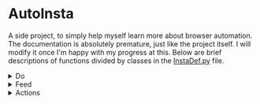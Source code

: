 # AutoInsta
A side project, to simply help myself learn more about browser automation. The documentation is absolutely premature, just like the project itself. I will modify it once I'm happy with my progress at this. Below are brief descriptions of functions divided by classes in the [InstaDef.py](InstaDef.py) file.

<details>
	<summary>Do</summary>
	<br>
    The <code>do</code> class contains the functions that interact with the user and utilise the other classes to get the complete the desired tasks. Below is a list of all the functions in this class and a brief description of what each one of them does.
	<br></br>	
	<ul>
		<!-- <li><i></i></li> -->
        <li><i>startIG()</i></li>
		This function is the one that starts the browser and goes to the instagram site.
        <li><i>login(username, password)</i></li>
        This function takes two parameters: <code>username</code> and <code>password</code> of the user. This is used to login to the site. It also selects either <tt>no</tt> or <tt>yes</tt> when prompted about either saving login details or showing notifications.
        <li><i>stopIG(wait)</i></li>
        This function quits the browser. It takes one parameter: <code>wait</code>. This determines the number of seconds the browser should wait before quitting.
        <li><i>likeHome(num)</i></li>
        This function likes the posts on the home page. It takes one parameter: <code>num</code>, which determines the number of posts that are to be liked. After completing the task it scrolls back up to the top of the page.
        <li><i>dislikeHome(num)</i></li>
        This function dislikes the posts on the home page. It takes one parameter: <code>num</code>, which determines the number of posts that are to be disliked. After completing the task it scrolls back up to the top of the page.
        <li><i>suggestedFollow(numprof)</i></li>
        This function follows profiles in the suggested page. It can do so by either going into each profile and liking one post, or by simply following from the suggestions page itself. It takes one parameter: <code>numprof</code>, this determines the number of accounts to visit. If it goes into a profile, it follows it. If the profile is private, it waits for 2 minutes to see if the request is accepted, if not, it retracts the follow request.
		<li><i>profFollow(handle)</i></li>
		This function follows an account and likes one post from their profile. It takes one parameter: <code>handle</code>, which is the instagram username of an account. The account page is accessed and followed and a post is liked. If the profile is private, it waits for 2 minutes to see if the request is accepted, if not, it retracts the follow request.
		<li><i>ownUnfollow(numprof)</i></li>
		This function unfollows accouts from the user's following pop-up menu. It takes one parameter: <code>numprof</code>, this determines how many profiles are to be unfollowed. If the parameter value is <tt>all</tt> then it unfollows account.
		<li><i>exploreToProfile(num ,numprof, text)</i></li>
		This function interacts with profiles/posts in the explore page. It takes three parameters: num, numprof and text. <code>num</code> determines how many posts in the account are to be liked. <code>numprof</code> determines how many posts/accounts in the explore page are to be interacted with. <code>text</code> contains a list of comments from which a random comment is chosen and commented in the posts of the accounts the function visits.
		<li><i>exploreComment(num, text)</i></li>
		This function likes and comments on posts in the explore page. It takes two parameters: num and text. <code>num</code> determines how many posts are to be interacted with. <code>text</code> is a list of comments from which any random comment is chosen each time.
		<li><i>tagTopComment(hash, num, text)</i></li>
		This function goes to a tag page and likes and comments on the top posts there. It takes three parameters: hash, num, text. <code>hash</code> is the hashtag, whose tag page needs to be reached. <code>num</code> is the number of posts that are to be interacted with. <code>text</code> is a list of comments that are chosen at random.
		<li><i>tagRecComment(hash, num, text)</i></li>
		This function goes to a tag page and likes and comments on the recent posts there. It takes three parameters: hash, num, text. <code>hash</code> is the hashtag, whose tag page needs to be reached. <code>num</code> is the number of posts that are to be interacted with. <code>text</code> is a list of comments that are chosen at random.
		<li><i>tagToProfile(hash, num, numprof, text)</i></li>
		This function interacts with profiles/posts in the tag page. It takes four parameters: hash, num, numprof and text. <code>hash</code> is the hashtag, whose tagpage is to be reached. <code>num</code> determines how many posts in the account are to be liked. <code>numprof</code> determines how many posts/accounts in the tag page are to be interacted with. <code>text</code> contains a list of comments from which a random comment is chosen and commented in the posts of the accounts the function visits.
		<li><i>topProfile(num, numprof, text)</i></li>
		This function goes into the top profiles from the top accounts directory and comments on the posts there. It takes three parameters: num, numprof, text. <code>num</code> determines how many posts in the profile are to be interacted with. <code>numprof</code> determines how many accounts are to be visited. <code>text</code> is a list of text that contains comments which are randomly chosen and commented.
	</ul>
</details>

<details>
	<summary>Feed</summary>
	<br>
	The <code>feed</code> class contains functions that fetch webpages and interact with prompts about saving login info and notification permissions. Below is a list of all the functions in this class and a brief description of what each of them does.
	<br></br>
	<ul>
		<!-- <li><i></i></li> -->
		<li><i>sayNo()</i></li>
		This function selects <tt>no</tt> when asked if the login details need to saved. It selects <tt>no</tt> again when asked if the notifications can be turned on. It waits for 2 seconds for each prompt.
		<li><i>sayYes()</i></li>
		This function selects <tt>yes</tt> when asked if the login details need to saved. But it selects <tt>no</tt> when asked if the notifications can be turned on. It waits for 2 seconds for each prompt.
		<li><i>home()</i></li>
		This function selects the home button in the interface and takes the user to the home page.
		<li><i>profile()</i></li>
		This function selects the profile picture the home page and takes the user to their profile page.
		<li><i>user(name)</i></li>
		This function takes the user to the account of a mentioned handle. It takes one parameter: <code>name</code>, which contains the username of the account to be reached.
		<li><i>explore()</i></li>
		This function selects the explore button in the interface and takes the user to the explore page.
		<li><i>tag(hash)</i></li>
		This function takes the user to the tag page of a mentioned tag. It takes one parameter: <code>hash</code>, which contains the hashtag of the desired tag page.
		<li><i>suggestion()</i></li>
		This function takes the user to their suggested accounts page.
		<li><i>topAcc()</i></li>
		This function takes the user to instagram's top accounts page, specifically the 0-0 directory.
	</ul>
</details>

<details>
	<summary>Actions</summary>
	<br>
    The <code>action</code> class contains functions that interact with the interface of the website. Below is a list of all the functions in this class and a brief description of what each of them does.
	<br></br>
	<ul>
		<!-- <li><i></i></li> -->
		<li><i>homLike(n)</i></li>
		This function likes posts in the home/feed section of Instagram. It takes one parameter: <code>n</code>, this is the number of posts that the function will like before scrolling back up top. It waits for 4 seconds between each like, to make the activity seem more natural.
        <li><i>homDislike(n)</i></li>
		This function dislikes posts in the home/feed section of Instagram. It takes one parameter: <code>n</code>, this is the number of posts that the function will dislike before scrolling back up top. It waits for 4 seconds between each dislike.
        <li><i>postLike()</i></li>
		This function likes pop-up posts. It waits 1 second before doing so to let the elements load properly.
		<li><i>postDislike()</i></li>
		This function dislikes pop-up posts. It waits 1 second before doing so.
        <li><i>comment(text)</i></li>
		This function comments on pop-up posts. It takes a parameter: <code>text</code>, this is the text that is commented on a post. In a video, the function behaves abnormally. It waits at least 2 seconds before doing so. If it can't locate the commenting interface, it forfeits the action.
        <li><i>postSelect()</i></li>
		This function selects the first post in any account and opens it in pop-up mode. It waits 1 second before doing so. If it can't locate the element, it forfeits the action.
        <li><i>expSelect()</i></li>
		This function selects the first post in the explore page and opens it in pop-up mode. It waits 2 seconds before doing so.
        <li><i>topSelect()</i></li>
		This function selects the first post in the top posts section of any tag page and opens it in pop-up mode. It waits 2 seconds before doing so.
        <li><i>recSelect()</i></li>
		This function selects the first post in the recent posts section of any tag page and opens it in pop-up mode. It waits 2 seconds before doing so.
        <li><i>next()</i></li>
		This function clicks the next button next to a pop-up post. It waits 1 second before doing so. It returns 0 if it is able to find and click the button, otherwise it returns 1 and forfeits the action.
        <li><i>prev()</i></li>
		This function clicks the previous button next to a pop-up post. It waits 1 second before doing so. It returns 0 if it is able to find and click the button, otherwise it returns 1 and forfeits the action.
        <li><i>close()</i></li>
		This function close the previous of a pop-up post. It waits 1 second before doing so. If it can't locate the closing button, it forfeits the action.
        <li><i>scroll(dir)</i></li>
		This function scrolls instagram. It takes one parameter: <code>dir</code>, if the user wants to go to the top, then they must mention <tt>top</tt> as the value of the dir parameter. Otherwise the function simply scrolls 400 pixels downwards. It waits 1 second before doing so.
        <li><i>postCount()</i></li>
		This function returns the number of posts that an account has. It waits 1 second before doing so.
        <li><i>follow()</i></li>
		This function presses the follow button in a profile. It waits 1 second before doing so. If it can't interact with the element, it forfeits the action.
        <li><i>unfollow()</i></li>
		This function presses the unfollow button in a pop-up prompt for the same. It can also cancel follow requests by withdrawing the request. It waits 1 second before diong so. If it can't interact with the element, it forfeits the action.
        <li><i>sugFollow(n)</i></li>
		This function follows accounts in the suggestions page. It takes one parameter <code>n</code>: where the input <tt>fol</tt> makes the function follow accounts in the suggestions page itself. Otherwise it goes into each account seperately and here <code>n</code> acts as the index of the account in the suggestions page. It waits 1 second before doing so.
        <li><i>private()</i></li>
		This function returns 0 if an account is private or if a follow request has already been made and 1 if not. It waits 1 second before doing so. If it can't extract this information, it forfeits the action.
        <li><i>followingCount()</i></li>
		This function returns the number of accounts that any account is following. It waits 1 second before doing so.
        <li><i>followerCount()</i></li>
		This function returns the number of accounts that follow any account. It waits 1 second before doing so.
        <li><i>profFollowing()</i></li>
		This function opens the following pop-up menu of any account. It waits 1 second before doing so.
        <li><i>profUnfollow()</i></li>
		This function unfollows accounts in user's following page. It waits atleast 3 seconds before doing so.
        <li><i>postToProf()</i></li>
		This function goes to the account of the owner of any post open in pop-up mode. It waits 1 second before doing so.
        <li><i>topAccounts(num)</i></li>
		This function goes to instagram's top accounts section and selects the top profiles sequentially. It takes one parameter: <code>num</code>, this reflects the index of the profiles in the list that are to be interacted with. It waits for 1 second before doing so.
	</ul>
</details>
